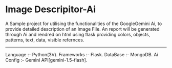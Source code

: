 # Image Descripitor-Ai
A Sample project for utilising the functionalities of the GoogleGemini Ai, to provide detailed description of an Image File.
An report will be generated through Ai and rendred on html using flask providing colors, objects, patterns, text, data, visible refernces.
________________________________________________
Language :- Python(3V).
Frameworks :- Flask.
DataBase :- MongoDB.
Ai Config :- Gemini API[gemini-1.5-flash].
